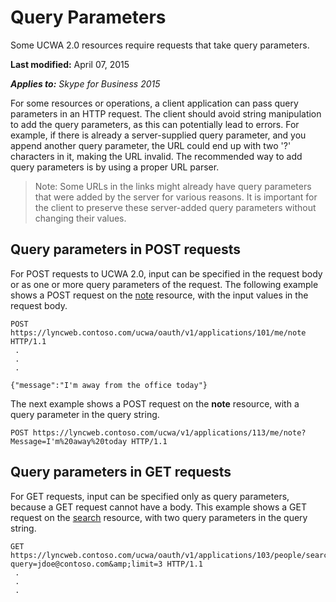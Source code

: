 
# Query Parameters
Some UCWA 2.0 resources require requests that take query parameters.

 **Last modified:** April 07, 2015

 _**Applies to:** Skype for Business 2015_

For some resources or operations, a client application can pass query parameters in an HTTP request. The client should avoid string manipulation to add the query parameters, as this can potentially lead to errors. For example, if there is already a server-supplied query parameter, and you append another query parameter, the URL could end up with two '?' characters in it, making the URL invalid. The recommended way to add query parameters is by using a proper URL parser.

>Note: Some URLs in the links might already have query parameters that were added by the server for various reasons. It is important for the client to preserve these server-added query parameters without changing their values. 

## Query parameters in POST requests

For POST requests to UCWA 2.0, input can be specified in the request body or as one or more query parameters of the request. The following example shows a POST request on the [note](note_ref.md) resource, with the input values in the request body.


```
POST https://lyncweb.contoso.com/ucwa/oauth/v1/applications/101/me/note HTTP/1.1
 .
 .
 .

{"message":"I'm away from the office today"}
```

The next example shows a POST request on the **note** resource, with a query parameter in the query string.




```
POST https://lyncweb.contoso.com/ucwa/v1/applications/113/me/note? Message=I'm%20away%20today HTTP/1.1

```


## Query parameters in GET requests

For GET requests, input can be specified only as query parameters, because a GET request cannot have a body. This example shows a GET request on the [search](search_ref.md) resource, with two query parameters in the query string.


```
GET https://lyncweb.contoso.com/ucwa/oauth/v1/applications/103/people/search? query=jdoe@contoso.com&amp;limit=3 HTTP/1.1
 .
 .
 .

```

